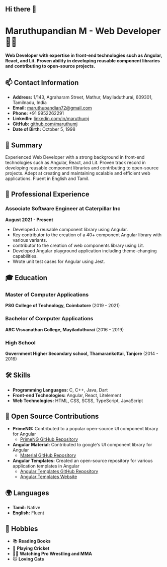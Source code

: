 ## Hi there 👋

# Maruthupandian M - Web Developer 👨‍💻

**Web Developer with expertise in front-end technologies such as Angular, React, and Lit. Proven ability in developing reusable component libraries and contributing to open-source projects.**

## 📫 Contact Information
- **Address:** 1/143, Agraharam Street, Mathur, Mayiladuthurai, 609301, Tamilnadu, India
- **Email:** [maruthupandian72@gmail.com](mailto:maruthupandian72@gmail.com)
- **Phone:** +91 9952262291
- **LinkedIn:** [linkedin.com/in/maruthumj](https://www.linkedin.com/in/maruthumj/)
- **GitHub:** [github.com/maruthumj](https://github.com/maruthumj/)
- **Date of Birth:** October 5, 1998

## 📝 Summary
Experienced Web Developer with a strong background in front-end technologies such as Angular, React, and Lit. Proven track record in developing reusable component libraries and contributing to open-source projects. Adept at creating and maintaining scalable and efficient web applications. Fluent in English and Tamil.

## 💼 Professional Experience
### Associate Software Engineer at Caterpillar Inc
**August 2021 - Present**
- Developed a reusable component library using Angular.
- Key contributor to the creation of a 40+ component Angular library with various variants.
- contributor to the creation of web components library using Lit.
- Developed Angular playground application including theme-changing capabilities.
- Wrote unit test cases for Angular using Jest.

## 🎓 Education
### Master of Computer Applications
**PSG College of Technology, Coimbatore** (2019 - 2021)

### Bachelor of Computer Applications
**ARC Visvanathan College, Mayiladuthurai** (2016 - 2019)

### High School
**Government Higher Secondary school, Thamarankottai, Tanjore** (2014 - 2016)

## 🛠️ Skills
- **Programming Languages:** C, C++, Java, Dart
- **Front-end Technologies:** Angular, React, Litelement
- **Web Technologies:** HTML, CSS, SCSS, TypeScript, JavaScript

## 🌟 Open Source Contributions
- **PrimeNG:** Contributed to a popular open-source UI component library for Angular
  - [PrimeNG GitHub Repository](https://github.com/primefaces/primeng/pulls/maruthumj) 
- **Angular Material:** Contributed to google's UI component library for Angular
  - [Material GitHub Repository](https://github.com/angular/components/pulls/maruthumj)
- **Angular Templates:** Created an open-source repository for various application templates in Angular
  - [Angular Templates GitHub Repository](https://github.com/maruthumj/angular-templates)
  - [Angular Templates Website](https://www.angular-templates.in)

## 🌍 Languages
- **Tamil:** Native
- **English:** Fluent

## 🎉 Hobbies
- 📚 **Reading Books**
- 🏏 **Playing Cricket**
- 🤼‍♂️ **Watching Pro Wrestling and MMA**
- 🐱 **Loving Cats**
